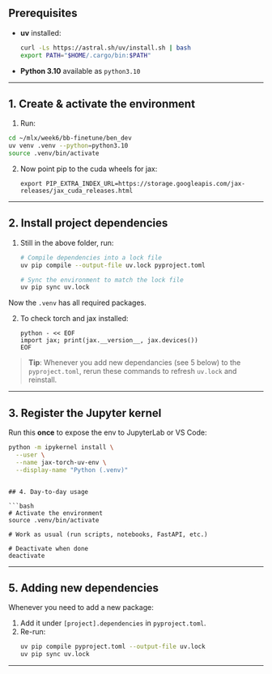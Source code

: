 ## Prerequisites

- **uv** installed:
  ```bash
  curl -Ls https://astral.sh/uv/install.sh | bash
  export PATH="$HOME/.cargo/bin:$PATH"
  ```
- **Python 3.10** available as `python3.10`

---

## 1. Create & activate the environment

1. Run:

```bash
cd ~/mlx/week6/bb-finetune/ben_dev
uv venv .venv --python=python3.10
source .venv/bin/activate
```
2. Now point pip to the cuda wheels for jax:
    ```
    export PIP_EXTRA_INDEX_URL=https://storage.googleapis.com/jax-releases/jax_cuda_releases.html
    ```

---

## 2. Install project dependencies

1. Still in the above folder, run:
   ```bash
   # Compile dependencies into a lock file
   uv pip compile --output-file uv.lock pyproject.toml

   # Sync the environment to match the lock file
   uv pip sync uv.lock
   ```

Now the `.venv` has all required packages.

2. To check torch and jax installed:
    ```
    python - << EOF
    import jax; print(jax.__version__, jax.devices())
    EOF
    ```
> **Tip**: Whenever you add new dependancies (see 5 below) to the `pyproject.toml`, rerun these commands to refresh `uv.lock` and reinstall.

---

## 3. Register the Jupyter kernel

Run this **once** to expose the env to JupyterLab or VS Code:

```bash
python -m ipykernel install \
  --user \
  --name jax-torch-uv-env \
  --display-name "Python (.venv)"
```


```

## 4. Day-to-day usage

```bash
# Activate the environment
source .venv/bin/activate

# Work as usual (run scripts, notebooks, FastAPI, etc.)

# Deactivate when done
deactivate
```

---

## 5. Adding new dependencies

Whenever you need to add a new package:

1. Add it under `[project].dependencies` in `pyproject.toml`.
2. Re-run:
   ```bash
   uv pip compile pyproject.toml --output-file uv.lock
   uv pip sync uv.lock
   ```

---